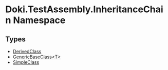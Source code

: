 # Doki.TestAssembly.InheritanceChain Namespace

## Types

- [DerivedClass](Doki.TestAssembly.InheritanceChain.DerivedClass.md)
- [GenericBaseClass&lt;T&gt;](Doki.TestAssembly.InheritanceChain.GenericBaseClass_1.md)
- [SimpleClass](Doki.TestAssembly.InheritanceChain.SimpleClass.md)


